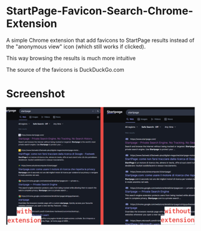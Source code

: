 # StartPage-Favicon-Search-Chrome-Extension
A simple Chrome extension that add favicons to StartPage results instead of the "anonymous view" icon (which still works if clicked).

This way browsing the results is much more intuitive


The source of the favicons is DuckDuckGo.com



# Screenshot

![](https://github.com/ErZicky/StartPage-Favicon-Search-Chrome-Extension/blob/main/images/promo.png)
